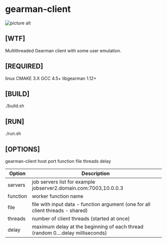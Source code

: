 # gearman-client

![picture alt](http://rs277.pbsrc.com/albums/kk66/manbat_bucket/GearMan.gif~c200 "Gearman")

## [WTF]
Multithreaded Gearman client with some user emulation.

## [REQUIRED]
linux
CMAKE 3.X
GCC 4.5+
libgearman 1.12+

## [BUILD]
./build.sh

## [RUN]
./run.sh

## [OPTIONS]
gearman-client host port function file threads delay

Option   | Description
-------- | ---------------------------------------------------------------------------------
servers  | job servers list for example jobserver2.domain.com:7003,10.0.0.3
function | worker function name
file     | file with input data - function argument (one for all client threads - shared)
threads  | number of client threads (started at once)
delay    | maximum delay at the beginning of each thread (random 0....delay milliseconds)
